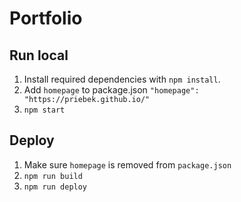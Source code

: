 # Portfolio

## Run local

1. Install required dependencies with `npm install`.
2. Add `homepage` to package.json
`"homepage": "https://priebek.github.io/"`
3. `npm start`

## Deploy

1. Make sure `homepage` is removed from `package.json`
2. `npm run build`
3. `npm run deploy`